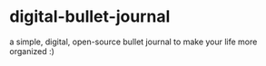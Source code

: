 # digital-bullet-journal
a simple, digital, open-source bullet journal to make your life more organized :)
